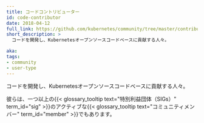 ```yaml
---
title: コードコントリビューター
id: code-contributor
date: 2018-04-12
full_link: https://github.com/kubernetes/community/tree/master/contributors/devel
short_description: >
  コードを開発し、Kubernetesオープンソースコードベースに貢献する人々。

aka: 
tags:
- community
- user-type
---
```

 コードを開発し、Kubernetesオープンソースコードベースに貢献する人々。

<!--more--> 

彼らは、一つ以上の{{< glossary_tooltip text="特別利益団体（SIGs）" term_id="sig" >}}のアクティブな{{< glossary_tooltip text="コミュニティメンバー" term_id="member" >}}でもあります。
